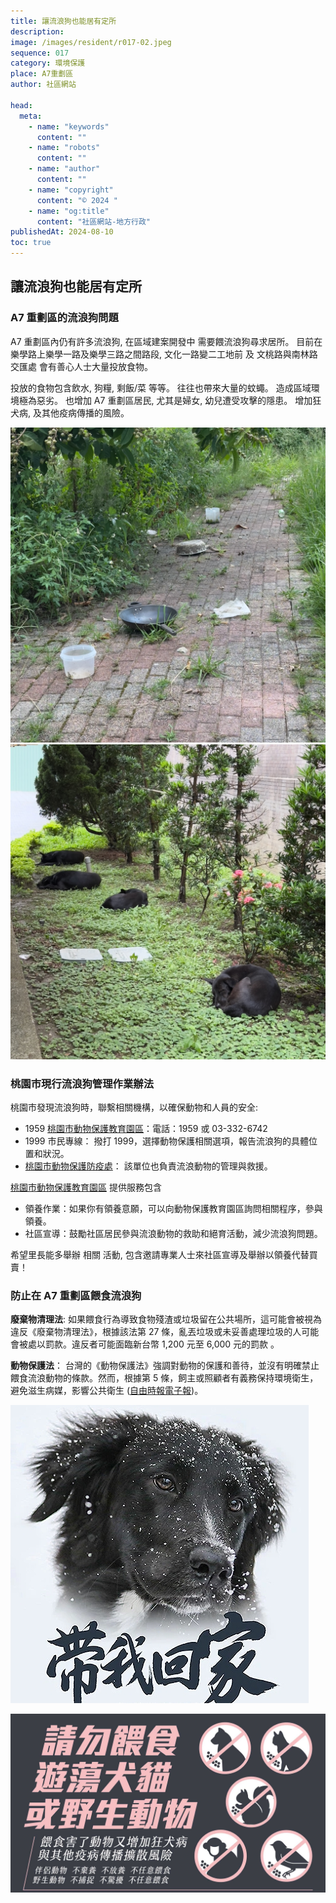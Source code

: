 ```yaml
---
title: 讓流浪狗也能居有定所
description:
image: /images/resident/r017-02.jpeg
sequence: 017
category: 環境保護
place: A7重劃區
author: 社區網站

head:
  meta:
    - name: "keywords"
      content: ""
    - name: "robots"
      content: ""
    - name: "author"
      content: ""
    - name: "copyright"
      content: "© 2024 "
    - name: "og:title"
      content: "社區網站-地方行政"
publishedAt: 2024-08-10
toc: true
---
```


## 讓流浪狗也能居有定所

### A7 重劃區的流浪狗問題

A7 重劃區內仍有許多流浪狗, 在區域建案開發中 需要餵流浪狗尋求居所。 目前在 樂學路上樂學一路及樂學三路之間路段, 文化一路變二工地前 及 文桃路與南林路交匯處 會有善心人士大量投放食物。

投放的食物包含飲水, 狗糧, 剩飯/菜 等等。 往往也帶來大量的蚊蠅。 造成區域環境極為惡劣。 也增加 A7 重劃區居民, 尤其是婦女, 幼兒遭受攻擊的隱患。 增加狂犬病, 及其他疫病傳播的風險。

![r017-03.jpeg](/images/resident/r017-03.jpeg)
![r017-04.jpeg](/images/resident/r017-04.jpeg)

### 桃園市現行流浪狗管理作業辦法

桃園市發現流浪狗時，聯繫相關機構，以確保動物和人員的安全:

- 1959 <a href="https://taw.tycg.gov.tw/X00_index.aspx">桃園市動物保護教育園區</a>：電話：1959 或 03-332-6742
- 1999 市民專線： 撥打 1999，選擇動物保護相關選項，報告流浪狗的具體位置和狀況。
- <a href="https://animal.tycg.gov.tw/Default.aspx">桃園市動物保護防疫處</a>： 該單位也負責流浪動物的管理與救援。

<a href="https://taw.tycg.gov.tw/X00_index.aspx">桃園市動物保護教育園區</a> 提供服務包含

- 領養作業：如果你有領養意願，可以向動物保護教育園區詢問相關程序，參與領養。
- 社區宣導：鼓勵社區居民參與流浪動物的救助和絕育活動，減少流浪狗問題。

希望里長能多舉辦 相關 活動, 包含邀請專業人士來社區宣導及舉辦以領養代替買賣！

### 防止在 A7 重劃區餵食流浪狗

**廢棄物清理法**:
如果餵食行為導致食物殘渣或垃圾留在公共場所，這可能會被視為違反《廢棄物清理法》，根據該法第 27 條，亂丟垃圾或未妥善處理垃圾的人可能會被處以罰款。違反者可能面臨新台幣 1,200 元至 6,000 元的罰款 ​。

**動物保護法**：
台灣的《動物保護法》強調對動物的保護和善待，並沒有明確禁止餵食流浪動物的條款。然而，根據第 5 條，飼主或照顧者有義務保持環境衛生，避免滋生病媒，影響公共衛生 ([自由時報電子報](https://news.ltn.com.tw/news/life/breakingnews/4764338))。

![r017-01.jpeg](/images/resident/r017-01.jpeg)

![r017-02.jpeg](/images/resident/r017-02.jpeg)
